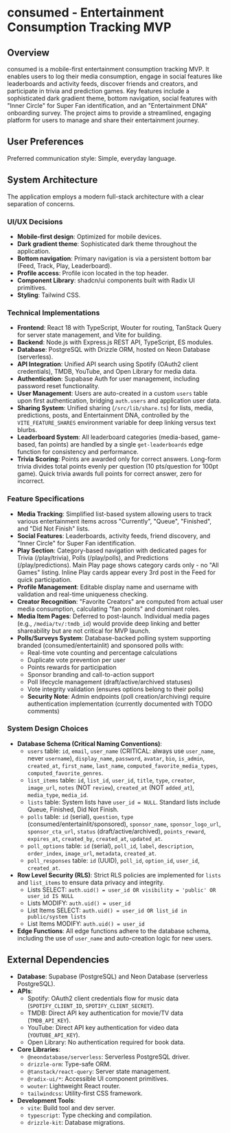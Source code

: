 # consumed - Entertainment Consumption Tracking MVP

## Overview

consumed is a mobile-first entertainment consumption tracking MVP. It enables users to log their media consumption, engage in social features like leaderboards and activity feeds, discover friends and creators, and participate in trivia and prediction games. Key features include a sophisticated dark gradient theme, bottom navigation, social features with "Inner Circle" for Super Fan identification, and an "Entertainment DNA" onboarding survey. The project aims to provide a streamlined, engaging platform for users to manage and share their entertainment journey.

## User Preferences

Preferred communication style: Simple, everyday language.

## System Architecture

The application employs a modern full-stack architecture with a clear separation of concerns.

### UI/UX Decisions
-   **Mobile-first design**: Optimized for mobile devices.
-   **Dark gradient theme**: Sophisticated dark theme throughout the application.
-   **Bottom navigation**: Primary navigation is via a persistent bottom bar (Feed, Track, Play, Leaderboard).
-   **Profile access**: Profile icon located in the top header.
-   **Component Library**: shadcn/ui components built with Radix UI primitives.
-   **Styling**: Tailwind CSS.

### Technical Implementations
-   **Frontend**: React 18 with TypeScript, Wouter for routing, TanStack Query for server state management, and Vite for building.
-   **Backend**: Node.js with Express.js REST API, TypeScript, ES modules.
-   **Database**: PostgreSQL with Drizzle ORM, hosted on Neon Database (serverless).
-   **API Integration**: Unified API search using Spotify (OAuth2 client credentials), TMDB, YouTube, and Open Library for media data.
-   **Authentication**: Supabase Auth for user management, including password reset functionality.
-   **User Management**: Users are auto-created in a custom `users` table upon first authentication, bridging `auth.users` and application user data.
-   **Sharing System**: Unified sharing (`/src/lib/share.ts`) for lists, media, predictions, posts, and Entertainment DNA, controlled by the `VITE_FEATURE_SHARES` environment variable for deep linking versus text blurbs.
-   **Leaderboard System**: All leaderboard categories (media-based, game-based, fan points) are handled by a single `get-leaderboards` edge function for consistency and performance.
-   **Trivia Scoring**: Points are awarded only for correct answers. Long-form trivia divides total points evenly per question (10 pts/question for 100pt game). Quick trivia awards full points for correct answer, zero for incorrect.

### Feature Specifications
-   **Media Tracking**: Simplified list-based system allowing users to track various entertainment items across "Currently", "Queue", "Finished", and "Did Not Finish" lists.
-   **Social Features**: Leaderboards, activity feeds, friend discovery, and "Inner Circle" for Super Fan identification.
-   **Play Section**: Category-based navigation with dedicated pages for Trivia (/play/trivia), Polls (/play/polls), and Predictions (/play/predictions). Main Play page shows category cards only - no "All Games" listing. Inline Play cards appear every 3rd post in the Feed for quick participation.
-   **Profile Management**: Editable display name and username with validation and real-time uniqueness checking.
-   **Creator Recognition**: "Favorite Creators" are computed from actual user media consumption, calculating "fan points" and dominant roles.
-   **Media Item Pages**: Deferred to post-launch. Individual media pages (e.g., `/media/tv/:tmdb_id`) would provide deep linking and better shareability but are not critical for MVP launch.
-   **Polls/Surveys System**: Database-backed polling system supporting branded (consumed/entertainlit) and sponsored polls with:
    -   Real-time vote counting and percentage calculations
    -   Duplicate vote prevention per user
    -   Points rewards for participation
    -   Sponsor branding and call-to-action support
    -   Poll lifecycle management (draft/active/archived statuses)
    -   Vote integrity validation (ensures options belong to their polls)
    -   **Security Note**: Admin endpoints (poll creation/archiving) require authentication implementation (currently documented with TODO comments)

### System Design Choices
-   **Database Schema (Critical Naming Conventions)**:
    -   `users` table: `id`, `email`, `user_name` (CRITICAL: always use `user_name`, never `username`), `display_name`, `password`, `avatar`, `bio`, `is_admin`, `created_at`, `first_name`, `last_name`, `computed_favorite_media_types`, `computed_favorite_genres`.
    -   `list_items` table: `id`, `list_id`, `user_id`, `title`, `type`, `creator`, `image_url`, `notes` (NOT `review`), `created_at` (NOT `added_at`), `media_type`, `media_id`.
    -   `lists` table: System lists have `user_id = NULL`. Standard lists include Queue, Finished, Did Not Finish.
    -   `polls` table: `id` (serial), `question`, `type` (consumed/entertainlit/sponsored), `sponsor_name`, `sponsor_logo_url`, `sponsor_cta_url`, `status` (draft/active/archived), `points_reward`, `expires_at`, `created_by`, `created_at`, `updated_at`.
    -   `poll_options` table: `id` (serial), `poll_id`, `label`, `description`, `order_index`, `image_url`, `metadata`, `created_at`.
    -   `poll_responses` table: `id` (UUID), `poll_id`, `option_id`, `user_id`, `created_at`.
-   **Row Level Security (RLS)**: Strict RLS policies are implemented for `lists` and `list_items` to ensure data privacy and integrity.
    -   Lists SELECT: `auth.uid() = user_id OR visibility = 'public' OR user_id IS NULL`
    -   Lists MODIFY: `auth.uid() = user_id`
    -   List Items SELECT: `auth.uid() = user_id OR list_id in public/system lists`
    -   List Items MODIFY: `auth.uid() = user_id`
-   **Edge Functions**: All edge functions adhere to the database schema, including the use of `user_name` and auto-creation logic for new users.

## External Dependencies

-   **Database**: Supabase (PostgreSQL) and Neon Database (serverless PostgreSQL).
-   **APIs**:
    -   Spotify: OAuth2 client credentials flow for music data (`SPOTIFY_CLIENT_ID`, `SPOTIFY_CLIENT_SECRET`).
    -   TMDB: Direct API key authentication for movie/TV data (`TMDB_API_KEY`).
    -   YouTube: Direct API key authentication for video data (`YOUTUBE_API_KEY`).
    -   Open Library: No authentication required for book data.
-   **Core Libraries**:
    -   `@neondatabase/serverless`: Serverless PostgreSQL driver.
    -   `drizzle-orm`: Type-safe ORM.
    -   `@tanstack/react-query`: Server state management.
    -   `@radix-ui/*`: Accessible UI component primitives.
    -   `wouter`: Lightweight React router.
    -   `tailwindcss`: Utility-first CSS framework.
-   **Development Tools**:
    -   `vite`: Build tool and dev server.
    -   `typescript`: Type checking and compilation.
    -   `drizzle-kit`: Database migrations.